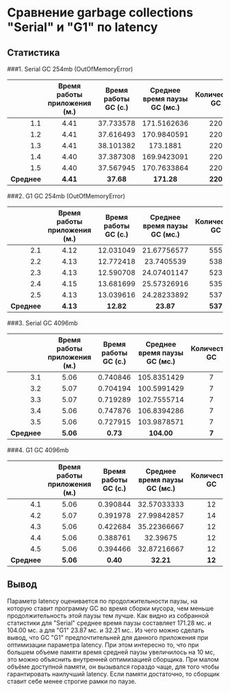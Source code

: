 # Сравнение garbage collections "Serial" и "G1" по latency

## Cтатистика

###1. Serial GC 254mb (OutOfMemoryError)

|             | Время работы приложения (м.) | Время работы GC (с.) | Среднее время паузы GC (мс.) | Количество GC |
|------------:|:----------------------------:|:--------------------:|:----------------------------:|:-------------:|
|         1.1 |             4.41             |       37.733578      |          171.5162636         |      220      |
|         1.2 |             4.41             |       37.616493      |          170.9840591         |      220      |
|         1.3 |             4.41             |       38.101382      |           173.1881           |      220      |
|         1.4 |             4.40             |       37.387308      |          169.9423091         |      220      |
|         1.5 |             4.40             |       37.567945      |          170.7633864         |      220      |
| **Среднее** |           **4.41**           |       **37.68**      |          **171.28**          |    **220**    |

###2. G1 GC 254mb (OutOfMemoryError)

|             | Время работы приложения (м.) | Время работы GC (с.) | Среднее время паузы GC (мс.) | Количество GC |
|------------:|:----------------------------:|:--------------------:|:----------------------------:|:-------------:|
|         2.1 |             4.12             |       12.031049      |          21.67756577         |      555      |
|         2.2 |             4.13             |       12.772418      |          23.7405539          |      538      |
|         2.3 |             4.13             |       12.590708      |          24.07401147         |      523      |
|         2.4 |             4.15             |       13.681699      |          25.57326916         |      535      |
|         2.5 |             4.13             |       13.039616      |          24.28233892         |      537      |
| **Среднее** |           **4.13**           |       **12.82**      |           **23.87**          |    **537**    |

###3. Serial GC 4096mb

|             | Время работы приложения (м.) | Время работы GC (с.) | Среднее время паузы GC (мс.) | Количество GC |
|------------:|:----------------------------:|:--------------------:|:----------------------------:|:-------------:|
|         3.1 |             5.06             |       0.740846       |          105.8351429         |       7       |
|         3.2 |             5.07             |       0.704194       |          100.5991429         |       7       |
|         3.3 |             5.07             |       0.719289       |          102.7555714         |       7       |
|         3.4 |             5.06             |       0.747876       |          106.8394286         |       7       |
|         3.5 |             5.06             |       0.727915       |          103.9878571         |       7       |
| **Среднее** |           **5.06**           |       **0.73**       |          **104.00**          |     **7**     |

###4. G1 GC 4096mb

|             | Время работы приложения (м.) | Время работы GC (с.) | Среднее время паузы GC (мс.) | Количество GC |
|------------:|:----------------------------:|:--------------------:|:----------------------------:|:-------------:|
|         4.1 |             5.06             |       0.390844       |          32.57033333         |       12      |
|         4.2 |             5.07             |       0.391978       |          27.99842857         |       14      |
|         4.3 |             5.06             |       0.422684       |          35.22366667         |       12      |
|         4.4 |             5.06             |       0.388761       |           32.39675           |       12      |
|         4.5 |             5.06             |       0.394466       |          32.87216667         |       12      |
| **Среднее** |           **5.06**           |        **0.40**      |           **32.21**          |     **12**    |

## Вывод

Параметр latency оценивается по продолжительности паузы, на которую ставит программу GC во время сборки мусора, чем меньше
продолжительность этой паузы тем лучше.
Как видно из собранной статистики для "Serial" среднее время паузы составляет 171.28 мс. и 104.00 мс. а для "G1" 23.87 мс. и 32.21 мс..
Из чего можно сделать вывод, что GC "G1" предпочтительней для данного приложения при оптимизации параметра latency.
При этом интересно то, что при большем объеме памяти время средней паузы увеличилось на 10 мс, это можно объяснить внутренней оптимизацией сборщика.
При малом объёме доступной памяти, он вызывался гораздо чаще, для того чтобы гарантировать наилучший latency. 
Если памяти достаточно, то сборщик ставит себе менее строгие рамки по паузе.
